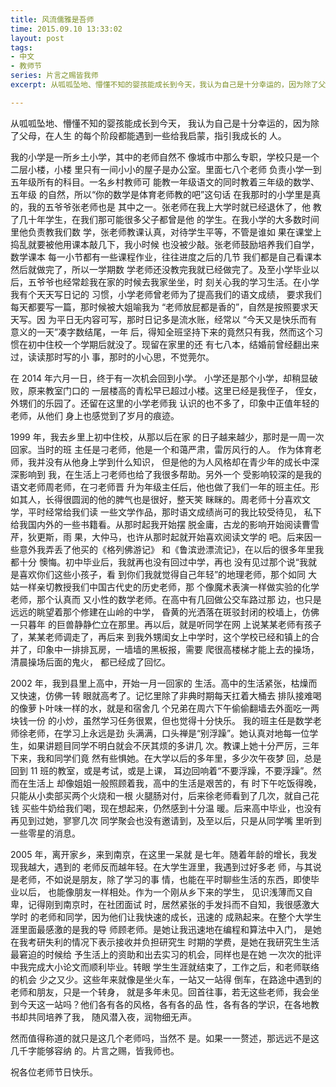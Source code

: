 ```yaml
---
title: 风流儒雅是吾师
time: 2015.09.10 13:33:02
layout: post
tags:
- 中文
- 教师节
series: 片言之赐皆我师
excerpt: 从呱呱坠地、懵懂不知的婴孩能成长到今天，我认为自己是十分幸运的，因为除了父母，在人生的每个阶段都能遇到一些给我启蒙，指引我成长的人。

---
```

从呱呱坠地、懵懂不知的婴孩能成长到今天，
我认为自己是十分幸运的，因为除了父母，在人生
的每个阶段都能遇到一些给我启蒙，指引我成长的
人。 

我的小学是一所乡土小学，其中的老师自然不
像城市中那么专职，学校只是一个二层小楼，小楼
里只有一间小小的屋子是办公室。里面七八个老师
负责小学一到五年级所有的科目。一名乡村教师可
能教一年级语文的同时教着三年级的数学、五年级
的自然，所以“你的数学是体育老师教的吧”这句话
在我那时的小学里是真的，我的五爷爷张老师也是
其中之一。张老师在我上大学时就已经退休了，他
教了几十年学生，在我们那可能很多父子都曾是他
的学生。在我小学的大多数时间里他负责教我们数
学，张老师教课认真，对待学生平等，不管是谁如
果在课堂上捣乱就要被他用课本敲几下，我小时候
也没被少敲。张老师鼓励培养我们自学，数学课本
每一小节都有一些课程作业，往往进度之后的几节
我们都是自己看课本然后就做完了，所以一学期数
学老师还没教完我就已经做完了。及至小学毕业以
后，五爷爷也经常趁我在家的时候去我家坐坐，时
刻关心我的学习生活。在小学我有个天天写日记的
习惯，小学老师曾老师为了提高我们的语文成绩，
要求我们每天都要写一篇，那时候被大姐喻我为
“老师放屁都是香的”，自然是按照要求天天写。因
为平日无内容可写，那时日记多是流水账，经常以
“今天又是快乐而有意义的一天”凑字数结尾，一年
后，得知全班坚持下来的竟然只有我，然而这个习
惯在初中住校一个学期后就没了。现留在家里的还
有七八本，结婚前曾经翻出来过，读读那时写的小
事，那时的小心思，不觉莞尔。
 
    

在 2014 年六月一日，终于有一次机会回到小学。
小学还是那个小学，却稍显破败，原来教室门口的
一层楼高的青松早已超过小楼。这里已经是我侄子，
侄女，外甥们的乐园了。还留在这里的小学老师我
认识的也不多了，印象中正值年轻的老师，从他们
身上也感觉到了岁月的痕迹。

 
   
1999 年，我去乡里上初中住校，从那以后在家
的日子越来越少，那时是一周一次回家。当时的班
主任是刁老师，他是一个和蔼严肃，雷厉风行的人。
作为体育老师，我并没有从他身上学到什么知识，
但是他的为人风格却在青少年的成长中深深影响到
我，在生活上刁老师也给了我很多帮助。另外一个
受影响较深的是我的语文老师周老师，在刁老师晋
升为年级主任后，他也做了我们一年的班主任。形
如其人，长得很圆润的他的脾气也是很好，整天笑
眯眯的。周老师十分喜欢文学，平时经常给我们读
一些文学作品，那时语文成绩尚可的我比较受待见，
私下给我国内外的一些书籍看。从那时起我开始摆
脱金庸，古龙的影响开始阅读曹雪芹，狄更斯，雨
果，大仲马，也许从那时起就开始喜欢阅读文学的
吧。后来因一些意外我弄丢了他买的《格列佛游记》
和《鲁滨逊漂流记》，在以后的很多年里我都十分
懊悔。初中毕业后，我就再也没有回过中学，再也
没有见过那个说“我就是喜欢你们这些小孩子，看
到你们我就觉得自己年轻”的地理老师，那个如同
大姑一样亲切教授我们中国古代史的历史老师，那
个像魔术表演一样做实验的化学老师，那个认真而
又小性的数学老师。在高中有几回做公交车路过那
边，也只是远远的眺望着那个修建在山岭的中学，
昏黄的光洒落在斑驳封闭的校墙上，仿佛一只暮年
的巨兽静静伫立在那里。再以后，就是听同学在网
上说某某老师有孩子了，某某老师调走了，再后来
到我外甥闺女上中学时，这个学校已经和镇上的合
并了，印象中一排排瓦房，一墙墙的黑板报，需要
爬很高楼梯才能上去的操场，清晨操场后面的鬼火，
都已经成了回忆。
 
    

2002 年，我到县里上高中，开始一月一回家的
生活。高中的生活紧张，枯燥而又快速，仿佛一转
眼就高考了。记忆里除了非典时期每天扛着大桶去
排队接难喝的像萝卜叶味一样的水，就是和宿舍几
个兄弟在周六下午偷偷翻墙去外面吃一两块钱一份
的小炒，虽然学习任务很累，但也觉得十分快乐。
我的班主任是数学老师徐老师，在学习上永远是劲
头满满，口头禅是“别浮躁”。她认真对地每一位学
生，如果讲题目同学不明白就会不厌其烦的多讲几
次。教课上她十分严厉，三年下来，我和同学们竟
然有些惧她。在大学以后的多年里，多少次午夜梦
回，总是回到 11 班的教室，或是考试，或是上课，
耳边回响着“不要浮躁，不要浮躁”。然而在生活上
却像姐姐一般照顾着我，高中的生活是艰苦的，有
时下午吃饭得晚，只能从小卖部买两个火烧和一根
火腿肠对付，后来徐老师看到了几次，就自己花钱
买些牛奶给我们喝，现在想起来，仍然感到十分温
暖。后来高中毕业，也没有再见到过她，寥寥几次
同学聚会也没有邀请到，及至以后，只是从同学嘴
里听到一些零星的消息。
 
    
2005 年，离开家乡，来到南京，在这里一呆就
是七年。随着年龄的增长，我发现我越大，遇到的
老师反而越年轻。在大学生涯里，我遇到过好多老
师，与其说是老师，不如说是朋友，除了学习的事
情，也能在平时聊些生活的东西，即使毕业以后，
也能像朋友一样相处。作为一个刚从乡下来的学生，
见识浅薄而又自卑，记得刚到南京时，在社团面试
时，居然紧张的手发抖而不自知，我很感激大学时
的老师和同学，因为他们让我快速的成长，迅速的
成熟起来。在整个大学生涯里面最感激的是我的导
师顾老师。是她让我迅速地在编程和算法中入门，
是她在我考研失利的情况下表示接收并负担研究生
时期的学费，是她在我研究生生活最窘迫的时候给
予生活上的资助和出去实习的机会，同样也是在她
一次次的批评中我完成大小论文而顺利毕业。转眼
学生生涯就结束了，工作之后，和老师联络的机会
少之又少。这些年来就像是坐火车，一站又一站得
倒车，在路途中遇到的老师和朋友，只是一个转身，
就是多年未见。回首往事，若无这些老师，我会坐
到今天这一站吗？他们各有各的风格，各有各的品
性，各有各的学识，在各地教书却共同培养了我，
随风潜入夜，润物细无声。
 
    
然而值得称道的就只是这几个老师吗，当然不
是。如果一一赘述，那远远不是这几千字能够容纳
的。片言之赐，皆我师也。                                 
        
    
祝各位老师节日快乐。
